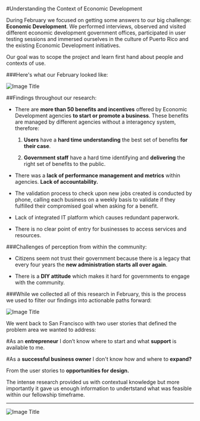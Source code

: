 #Understanding the Context of Economic Development


During February we focused on getting some answers to our big challenge: **Economic Development**. We performed interviews, observed and visited different economic development government offices, participated in user testing sessions and immersed ourselves in the culture of Puerto Rico and the existing Economic Development initiatives.

Our goal was to scope the project and learn first hand about people and contexts of use.

###Here's what our February looked like:

![Image Title](http://cl.ly/image/3N371N3N0G2O/Slides_Infographic.png)

##Findings throughout our research:

* There are **more than 50 benefits and incentives** offered by Economic Development agencies **to start or promote a business**. These benefits are managed by different agencies without a interagency system, therefore:

    1. **Users** have a **hard time understanding** the best set of benefits **for their case**.

    2. **Government staff** have a hard time identifying and **delivering** the right set of benefits to the public.


* There was a **lack of performance management and metrics** within agencies. **Lack of accountability.**


* The validation process to check upon new jobs created is conducted by phone, calling each business on a weekly basis to validate if they fulfilled their compromised goal when asking for a benefit.


* Lack of integrated IT platform which causes redundant paperwork.


* There is no clear point of entry for businesses to access services and resources.


###Challenges of perception from within the community:

* Citizens seem not trust their government because there is a legacy that every four years the **new administration starts all over again**.


* There is a **DIY attitude** which makes it hard for governments to engage with the community.


###While we collected all of this research in February, this is the process we used to filter our findings into actionable paths forward:

![Image Title](http://cl.ly/image/0g1e3u224233/unnamed.png)

We went back to San Francisco with two user stories that defined the problem area we wanted to address:

#As an **entrepreneur** I don’t know where to start and what **support** is available to me.

#As a **successful business owner** I don't know how and where to **expand?**

From the user stories to **opportunities for design.**

The intense research provided us with contextual knowledge but more importantly it gave us enough information to undertstand what was feasible within our fellowship timeframe.


---


![Image Title](http://cl.ly/image/2r1A3l0k0710/unnamed.png)



